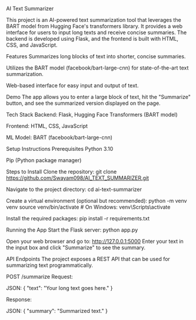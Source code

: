 AI Text Summarizer

This project is an AI-powered text summarization tool that leverages the BART model from Hugging Face's transformers library. It provides a web interface for users to input long texts and receive concise summaries. The backend is developed using Flask, and the frontend is built with HTML, CSS, and JavaScript.


Features
Summarizes long blocks of text into shorter, concise summaries.


Utilizes the BART model (facebook/bart-large-cnn) for state-of-the-art text summarization.


Web-based interface for easy input and output of text.


Demo
The app allows you to enter a large block of text, hit the "Summarize" button, and see the summarized version displayed on the page.


Tech Stack
Backend: Flask, Hugging Face Transformers (BART model)


Frontend: HTML, CSS, JavaScript



ML Model: BART (facebook/bart-large-cnn)


Setup Instructions
Prerequisites
Python 3.10 


Pip (Python package manager)


Steps to Install
Clone the repository:
git clone https://github.com/Swayam098/AI_TEXT_SUMMARIZER.git


Navigate to the project directory:
cd ai-text-summarizer

Create a virtual environment (optional but recommended):
python -m venv venv
source venv/bin/activate  # On Windows: venv\Scripts\activate


Install the required packages:
pip install -r requirements.txt

Running the App
Start the Flask server:
python app.py

Open your web browser and go to:
http://127.0.0.1:5000
Enter your text in the input box and click "Summarize" to see the summary.

API Endpoints
The project exposes a REST API that can be used for summarizing text programmatically.

POST /summarize
Request:

JSON: { "text": "Your long text goes here." }

Response:

JSON: { "summary": "Summarized text." }
